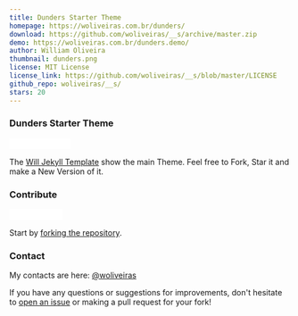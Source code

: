 ```yaml
---
title: Dunders Starter Theme
homepage: https://woliveiras.com.br/dunders/
download: https://github.com/woliveiras/__s/archive/master.zip
demo: https://woliveiras.com.br/dunders.demo/
author: William Oliveira
thumbnail: dunders.png
license: MIT License
license_link: https://github.com/woliveiras/__s/blob/master/LICENSE
github_repo: woliveiras/__s/
stars: 20
---
```


### Dunders Starter Theme

<iframe
src="//ghbtns.com/github-btn.html?user=woliveiras&repo=__s&type=watch&count=true&size=small"
allowtransparency="true" frameborder="0" scrolling="0" width="110px"
height="20px"></iframe>

The [Will Jekyll Template](https://github.com/willianjusten/will-jekyll-template/)
show the main Theme. Feel free to Fork, Star it and make a New Version
of it.

### Contribute

<iframe
src="//ghbtns.com/github-btn.html?user=woliveiras&repo=__s&type=fork&count=true&size=small"
allowtransparency="true" frameborder="0" scrolling="0" width="95px"
height="20px"></iframe>

Start by [forking the repository](https://github.com/woliveiras/__s).

### Contact

My contacts are here: [@woliveiras](https://woliveiras.com.br)

If you have any questions or suggestions for improvements, don't
hesitate to [open an issue](https://github.com/woliveiras/__s/issues)
or making a pull request for your fork!
